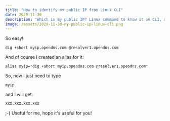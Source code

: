 ```yaml
---
title: "How to identify my public IP from Linux CLI"
date: 2020-11-30
description: "Which is my public IP? Linux command to know it on CLI, as I like the things"
image: /assets/2020-11-30-my-public-ip-linux-cli.png
---
```

So easy!

```
dig +short myip.opendns.com @resolver1.opendns.com
```

And of course I created an alias for it:

```
alias myip="dig +short myip.opendns.com @resolver1.opendns.com"
```

So, now I just need to type

```
myip
```

and I will get:

```
XXX.XXX.XXX.XXX
```

;-) Useful for me, hope it's useful for you!
